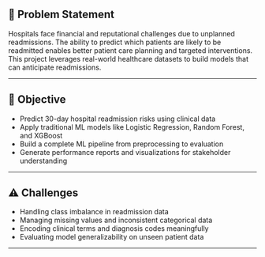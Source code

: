 ## 📌 Problem Statement  
Hospitals face financial and reputational challenges due to unplanned readmissions. The ability to predict which patients are likely to be readmitted enables better patient care planning and targeted interventions. This project leverages real-world healthcare datasets to build models that can anticipate readmissions.

---

## 🎯 Objective  
- Predict 30-day hospital readmission risks using clinical data  
- Apply traditional ML models like Logistic Regression, Random Forest, and XGBoost  
- Build a complete ML pipeline from preprocessing to evaluation  
- Generate performance reports and visualizations for stakeholder understanding

---

## ⚠️ Challenges  
- Handling class imbalance in readmission data  
- Managing missing values and inconsistent categorical data  
- Encoding clinical terms and diagnosis codes meaningfully  
- Evaluating model generalizability on unseen patient data

---
